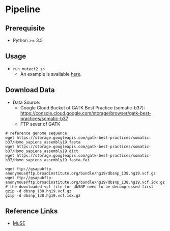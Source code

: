 # Pipeline

## Prerequisite

- Python >= 3.5

## Usage

- `run_mutect2.sh`
  - An example is available [here](https://github.com/Jacob-s-Lab/CML/blob/12fc6b5071c5f747f1b90fe295d90410bc3f47c6/somatic_run.sh).

## Download Data

- Data Source:
  - Google Cloud Bucket of GATK Best Practice (somatic-b37): https://console.cloud.google.com/storage/browser/gatk-best-practices/somatic-b37
  - FTP sever of GATK

``` shell
# reference genome sequence
wget https://storage.googleapis.com/gatk-best-practices/somatic-b37/Homo_sapiens_assembly19.fasta
wget https://storage.googleapis.com/gatk-best-practices/somatic-b37/Homo_sapiens_assembly19.dict
wget https://storage.googleapis.com/gatk-best-practices/somatic-b37/Homo_sapiens_assembly19.fasta.fai

wget ftp://gsapubftp-anonymous@ftp.broadinstitute.org/bundle/hg19/dbsnp_138.hg19.vcf.gz
wget ftp://gsapubftp-anonymous@ftp.broadinstitute.org/bundle/hg19/dbsnp_138.hg19.vcf.idx.gz
# the downloaded vcf file for dbSNP need to be decompressed first
gzip -d dbsnp_138.hg19.vcf.gz
gzip -d dbsnp_138.hg19.vcf.idx.gz
```

## Reference Links
- [MuSE](https://github.com/danielfan/MuSE)

